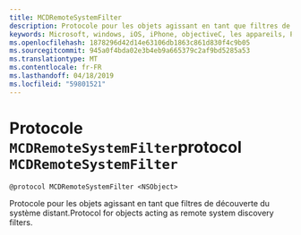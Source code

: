```yaml
---
title: MCDRemoteSystemFilter
description: Protocole pour les objets agissant en tant que filtres de découverte du système distant.
keywords: Microsoft, windows, iOS, iPhone, objectiveC, les appareils, Project Rome connectés
ms.openlocfilehash: 1878296d42d14e63106db1863c861d830f4c9b05
ms.sourcegitcommit: 945a0f4bda02e3b4eb9a665379c2af9bd5285a53
ms.translationtype: MT
ms.contentlocale: fr-FR
ms.lasthandoff: 04/18/2019
ms.locfileid: "59801521"
---
```

# <a name="protocol-mcdremotesystemfilter"></a><span data-ttu-id="ea64f-104">Protocole `MCDRemoteSystemFilter`</span><span class="sxs-lookup"><span data-stu-id="ea64f-104">protocol `MCDRemoteSystemFilter`</span></span>

```
@protocol MCDRemoteSystemFilter <NSObject>
```

<span data-ttu-id="ea64f-105">Protocole pour les objets agissant en tant que filtres de découverte du système distant.</span><span class="sxs-lookup"><span data-stu-id="ea64f-105">Protocol for objects acting as remote system discovery filters.</span></span>
